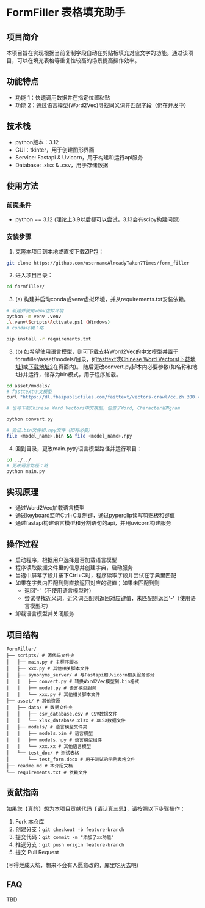 # FormFiller 表格填充助手

## 项目简介
本项目旨在实现根据当前复制字段自动在剪贴板填充对应文字的功能。通过该项目，可以在填充表格等重复性较高的场景提高操作效率。

## 功能特点
- 功能 1：快速调用数据并在指定位置粘贴
- 功能 2：通过语言模型(Word2Vec)寻找同义词并匹配字段（仍在开发中）

## 技术栈
- python版本：3.12
- GUI：tkinter，用于创建图形界面
- Service: Fastapi & Uvicorn，用于构建和运行api服务
- Database: .xlsx & .csv，用于存储数据

## 使用方法

### 前提条件
- python == 3.12
(理论上3.9以后都可以尝试，3.13会有scipy构建问题)

### 安装步骤
1. 克隆本项目到本地或直接下载ZIP包：

```bash
git clone https://github.com/usernameAlreadyTaken7Times/form_filler
```

2. 进入项目目录：

```bash
cd formfiller/
```

3. (a) 构建并启动conda或venv虚拟环境，并从requirements.txt安装依赖。

```bash
# 新建并使用venv虚拟环境
python -m venv .venv
.\.venv\Scripts\Activate.ps1 (Windows)
# conda环境：略
```

```bash
pip install -r requirements.txt
```

3. (b) 如希望使用语言模型，则可下载支持Word2Vec的中文模型并置于formfiller/asset/models/目录，如[fasttext](https://fasttext.cc/)或[Chinese Word Vectors](https://github.com/Embedding/Chinese-Word-Vectors)([下载地址1](https://drive.google.com/open?id=1kSAl4_AOg3_6ayU7KRM0Nk66uGdSZdnk)或[下载地址2](https://drive.google.com/open?id=1kSAl4_AOg3_6ayU7KRM0Nk66uGdSZdnk)在页面内)。
随后更改convert.py脚本内必要参数(如名称和地址)并运行，储存为bin模式，用于程序加载。

```bash
cd asset/models/
# fasttext中文模型
curl "https://dl.fbaipublicfiles.com/fasttext/vectors-crawl/cc.zh.300.vec.gz"

# 也可下载Chinese Word Vectors中文模型，包含了Word, Character和Ngram

python convert.py

# 验证.bin文件和.npy文件（如有必要）
file <model_name>.bin && file <model_name>.npy
```

4. 回到目录，更改main.py的语言模型路径并运行项目：

```bash
cd ../../
# 更改语言路径：略
python main.py
```
## 实现原理
- 通过Word2Vec加载语言模型
- 通过keyboard监听Ctrl+C复制键，通过pyperclip读写剪贴板和键值
- 通过fastapi构建语言模型和分割语句的api，并用uvicorn构建服务

## 操作过程
- 启动程序，根据用户选择是否加载语言模型
- 程序读取数据文件里的信息并创建字典，启动服务
- 当选中屏幕字段并按下Ctrl+C时，程序读取字段并尝试在字典里匹配
- 如果在字典内匹配到则直接返回对应的键值；如果未匹配到则
    - 返回'-'（不使用语言模型时）
    - 尝试寻找近义词，近义词匹配则返回对应键值，未匹配则返回'-'（使用语言模型时）
- 卸载语言模型并关闭服务

## 项目结构

```
FormFiller/
├── scripts/ # 源代码文件夹
│   ├── main.py # 主程序脚本
│   ├── xxx.py # 其他相关脚本文件
│   ├── synonyms_server/ # 与Fastapi和Uvicorn相关服务部分
│   │   ├── convert.py # 转换Word2Vec模型到.bin格式
│   │   ├── model.py # 语言模型服务
│   │   └── xxx.py # 其他相关脚本文件
├── asset/ # 其他资源
│   ├── data/ # 数据文件夹
│   │   ├── csv_database.csv # CSV数据文件
│   │   └── xlsx_database.xlsx # XLSX数据文件
│   ├── models/ # 语言模型文件夹
│   │   ├── models.bin # 语言模型
│   │   ├── models.npy # 语言模型组件
│   │   └── xxx.xx # 其他语言模型
│   └── test_doc/ # 测试表格
│       └── test_form.docx # 用于测试的示例表格文件
├── readme.md # 本介绍文档
└── requirements.txt # 依赖文件
```

## 贡献指南
如果您【真的】想为本项目贡献代码【请认真三思】，请按照以下步骤操作：
1. Fork 本仓库
2. 创建分支：`git checkout -b feature-branch`
3. 提交代码：`git commit -m "添加了xx功能"`
4. 推送分支：`git push origin feature-branch`
5. 提交 Pull Request

(写得烂成天坑，想来不会有人愿意改的，库里吃灰去吧)

## FAQ
TBD